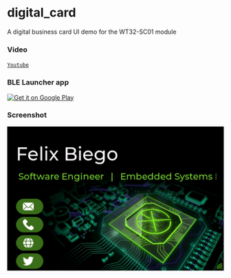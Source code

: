 # digital_card
A digital business card UI demo for the WT32-SC01 module

### Video
[`Youtube`](https://youtu.be/I7Ylnpz09-c)

### BLE Launcher app

<a href='https://play.google.com/store/apps/details?id=com.fbiego.ble.launcher&pcampaignid=pcampaignidMKT-Other-global-all-co-prtnr-py-PartBadge-Mar2515-1'><img alt='Get it on Google Play' height="100px" src='https://play.google.com/intl/en_us/badges/static/images/badges/en_badge_web_generic.png'/></a>


### Screenshot
[![Card](card-ui.png?raw=true "Card")](https://youtu.be/I7Ylnpz09-c)
